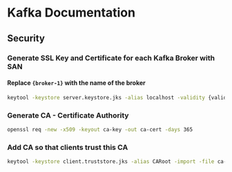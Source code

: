# Kafka Documentation

## Security
### Generate SSL Key and Certificate for each Kafka Broker with SAN
#### Replace `{broker-1}` with the name of the broker
```bash
keytool -keystore server.keystore.jks -alias localhost -validity {validity} -genkey -keyalg RSA -ext SAN=DNS:{broker-1}
```

### Generate CA - Certificate Authority
```bash
openssl req -new -x509 -keyout ca-key -out ca-cert -days 365
```

### Add CA so that clients trust this CA
```bash
keytool -keystore client.truststore.jks -alias CARoot -import -file ca-cert
```

